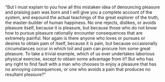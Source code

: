 "But I must explain to you how all this mistaken idea of denouncing pleasure and praising pain was born and I will give
 you a complete account of the system, and expound the actual teachings of the great explorer of the truth, the 
 master-builder of human happiness. No one rejects, dislikes, or avoids pleasure itself, because it is pleasure, but 
 because those who do not know how to pursue pleasure rationally encounter consequences that are extremely painful. Nor 
 again is there anyone who loves or pursues or desires to obtain pain of itself, because it is pain, but because 
 occasionally circumstances occur in which toil and pain can procure him some great pleasure. To take a trivial example, 
 which of us ever undertakes laborious physical exercise, except to obtain some advantage from it? But who has any right 
 to find fault with a man who chooses to enjoy a pleasure that has no annoying consequences, or one who avoids a pain 
 that produces no resultant pleasure?"